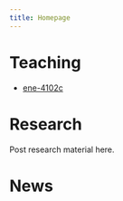 ```yaml
---
title: Homepage
---
```


# Teaching

* [ene-4102c](ene-4102c/index.md)

# Research

Post research material here.

# News

